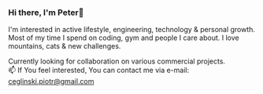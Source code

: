 ### Hi there, I'm Peter👋
I'm interested in active lifestyle, engineering, technology & personal growth.<br/> Most of my time I spend on coding, gym and people I care about.
I love mountains, cats & new challenges.

Currently looking for collaboration on various commercial projects.<br/>📫 If You feel interested, You can contact me via e-mail: ceglinski.piotr@gmail.com
